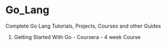 # Go_Lang
Complete Go Lang Tutorials, Projects, Courses and other Guides

1. Getting Started With Go - Coursera - 4 week Course
